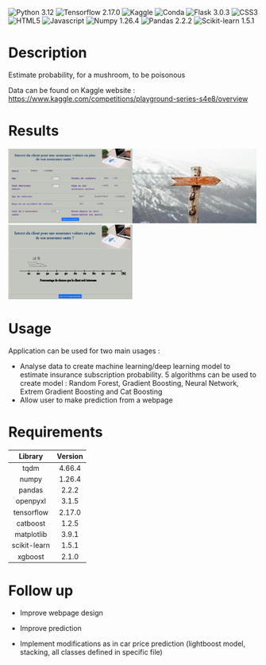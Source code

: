 ![Python 3.12](https://img.shields.io/badge/Python-FFD43B?style=for-the-badge&logo=python&logoColor=blue)
![Tensorflow 2.17.0](https://img.shields.io/badge/TensorFlow-FF6F00?style=for-the-badge&logo=tensorflow&logoColor=white)
![Kaggle](https://img.shields.io/badge/Kaggle-20BEFF?style=for-the-badge&logo=Kaggle&logoColor=white)
![Conda](https://img.shields.io/badge/conda-342B029.svg?&style=for-the-badge&logo=anaconda&logoColor=white)
![Flask 3.0.3](https://img.shields.io/badge/Flask-000000?style=for-the-badge&logo=flask&logoColor=white)
![CSS3](https://img.shields.io/badge/CSS3-1572B6?style=for-the-badge&logo=css3&logoColor=white)
![HTML5](https://img.shields.io/badge/HTML5-E34F26?style=for-the-badge&logo=html5&logoColor=white)
![Javascript](https://img.shields.io/badge/JavaScript-323330?style=for-the-badge&logo=javascript&logoColor=F7DF1E)
![Numpy 1.26.4](https://img.shields.io/badge/Numpy-777BB4?style=for-the-badge&logo=numpy&logoColor=white)
![Pandas 2.2.2](https://img.shields.io/badge/Pandas-2C2D72?style=for-the-badge&logo=pandas&logoColor=white)
![Scikit-learn 1.5.1](https://img.shields.io/badge/scikit_learn-F7931E?style=for-the-badge&logo=scikit-learn&logoColor=white)

# Description
Estimate probability, for a mushroom, to be poisonous

Data can be found on Kaggle website : https://www.kaggle.com/competitions/playground-series-s4e8/overview


# Results
<img src="https://github.com/yanntt4/insurance_cross_selling_kaggle/blob/master/readme_photo/presentation_page.JPG" alt="Alt Text" width="250" height="150"><img src="https://github.com/yanntt4/insurance_cross_selling_kaggle/blob/master/readme_photo/pexels-jens-johnsson-14223-66100.jpg" alt="Alt Text" width="250" height="150"><img src="https://github.com/yanntt4/insurance_cross_selling_kaggle/blob/master/readme_photo/prediction_page.JPG" alt="Alt Text" width="250" height="150">


# Usage
Application can be used for two main usages :
- Analyse data to create machine learning/deep learning model to estimate insurance subscription probability. 5 algorithms can be used to create model : Random Forest, Gradient Boosting, Neural Network, Extrem Gradient Boosting and Cat Boosting
- Allow user to make prediction from a webpage


# Requirements
| Library | Version | 
| :-: | :-: |
| tqdm | 4.66.4  |
| numpy | 1.26.4  |
| pandas | 2.2.2  |
| openpyxl | 3.1.5  |
| tensorflow | 2.17.0 |
| catboost | 1.2.5 |
| matplotlib | 3.9.1  |
| scikit-learn | 1.5.1 |
| xgboost | 2.1.0 |

# Follow up
- Improve webpage design

- Improve prediction

- Implement modifications as in car price prediction (lightboost model, stacking, all classes defined in specific file)
